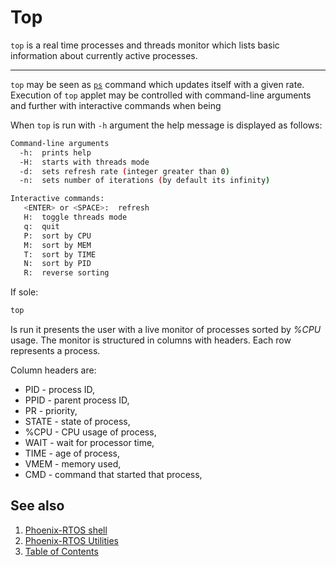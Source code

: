 # Top

`top` is a real time processes and threads monitor which lists basic information about currently active processes.

---

`top` may be seen as [`ps`](ps.md) command which updates itself with a given rate. Execution of `top` applet may be
controlled with command-line arguments and further with interactive commands when being

When `top` is run with `-h` argument the help message is displayed as follows:

```bash
Command-line arguments
  -h:  prints help
  -H:  starts with threads mode
  -d:  sets refresh rate (integer greater than 0)
  -n:  sets number of iterations (by default its infinity)

Interactive commands:
   <ENTER> or <SPACE>:  refresh
   H:  toggle threads mode
   q:  quit
   P:  sort by CPU
   M:  sort by MEM
   T:  sort by TIME
   N:  sort by PID
   R:  reverse sorting
```

If sole:

```bash
top
```

Is run it presents the user with a live monitor of processes sorted by *%CPU* usage. The monitor is structured in
columns with headers. Each row represents a process.

Column headers are:

- PID - process ID,
- PPID - parent process ID,
- PR - priority,
- STATE - state of process,
- %CPU - CPU usage of process,
- WAIT - wait for processor time,
- TIME - age of process,
- VMEM - memory used,
- CMD - command that started that process,

## See also

1. [Phoenix-RTOS shell](../psh.md)
2. [Phoenix-RTOS Utilities](../README.md)
3. [Table of Contents](../../README.md)
